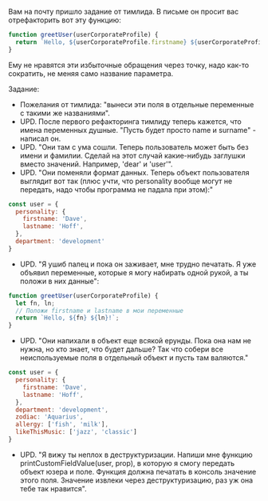 Вам на почту пришло задание от тимлида. В письме он просит вас отрефакторить вот эту функцию:

```javascript
function greetUser(userCorporateProfile) {
  return `Hello, ${userCorporateProfile.firstname} ${userCorporateProfile.lastname}!`;
}
```

Ему не нравятся эти избыточные обращения через точку, надо как-то сократить, не меняя само название параметра.

Задание:

* Пожелания от тимлида: "вынеси эти поля в отдельные переменные с такими же названиями".
* UPD. После первого рефакторинга тимлиду теперь кажется, что имена переменных душные. "Пусть будет просто name и surname" - написал он.
* UPD. "Они там с ума сошли. Теперь пользователь может быть без имени и фамилии. Сделай на этот случай какие-нибудь заглушки вместо значений. Например, 'dear' и 'user'".
* UPD. "Они поменяли формат данных. Теперь объект пользователя выглядит вот так (плюс учти, что personality вообще могут не передать, надо чтобы программа не падала при этом):"

```javascript
const user = {
  personality: {
    firstname: 'Dave',
    lastname: 'Hoff',
  },
  department: 'development'
}
```

* UPD. "Я ушиб палец и пока он заживает, мне трудно печатать. Я уже объявил переменные, которые я могу набирать одной рукой, а ты положи в них данные":

```javascript
function greetUser(userCorporateProfile) {
  let fn, ln;
  // Положи firstname и lastname в мои переменные
  return `Hello, ${fn} ${ln}!`;
}
```

* UPD. "Они напихали в объект еще всякой ерунды. Пока она нам не нужна, но кто знает, что будет дальше? Так что собери все неиспользуемые поля в отдельный объект и пусть там валяются."

```javascript
const user = {
  personality: {
    firstname: 'Dave',
    lastname: 'Hoff',
  },
  department: 'development',
  zodiac: 'Aquarius',
  allergy: ['fish', 'milk'],
  likeThisMusic: ['jazz', 'classic']
}
```

* UPD. "Я вижу ты неплох в деструктуризации. Напиши мне функцию printCustomFieldValue(user, prop), в которую я смогу передать объект юзера и поле. Функция должна печатать в консоль значение этого поля. Значение извлеки через деструктуризацию, раз уж она тебе так нравится".